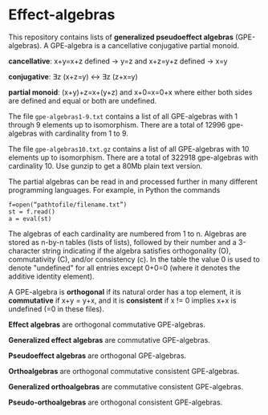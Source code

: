 # Effect-algebras

This repository contains lists of **generalized pseudoeffect algebras** (GPE-algebras). A GPE-algebra is
a cancellative conjugative partial monoid.

**cancellative**: x+y=x+z defined -> y=z  and  x+z=y+z defined -> x=y

**conjugative**:  ∃z (x+z=y) <-> ∃z (z+x=y)

**partial monoid**: (x+y)+z=x+(y+z)  and  x+0=x=0+x  where either both sides are defined and equal or both are undefined.

The file `gpe-algebras1-9.txt` contains a list of all GPE-algebras with 1 through 9 elements up to isomorphism.
There are a total of 12996 gpe-algebras with cardinality from 1 to 9.

The file `gpe-algebras10.txt.gz` contains a list of all GPE-algebras with 10 elements up to isomorphism.
There are a total of 322918 gpe-algebras with cardinality 10. Use gunzip to get a 80Mb plain text version.

The partial algebras can be read in and processed further in many different programming languages. For example,
in Python the commands
```
f=open(“pathtofile/filename.txt”)
st = f.read()
a = eval(st)
```
The algebras of each cardinality are numbered from 1 to n. Algebras are stored as n-by-n tables (lists of lists),
followed by their number and a 3-character string indicating if the algebra satisfies orthogonality (O),
commutativity (C), and/or consistency (c). In the table the value 0 is used to denote "undefined" for all
entries except 0+0=0 (where it denotes the additive identity element).

A GPE-algebra is **orthogonal** if its natural order has a top element, it is **commutative** if x+y = y+x, and it
is **consistent** if x != 0 implies x+x is undefined (=0 in these files).

**Effect algebras** are orthogonal commutative GPE-algebras.

**Generalized effect algebras** are commutative GPE-algebras.

**Pseudoeffect algebras** are orthogonal GPE-algebras.

**Orthoalgebras** are orthogonal commutative consistent GPE-algebras.

**Generalized orthoalgebras** are commutative consistent GPE-algebras.

**Pseudo-orthoalgebras** are orthogonal consistent GPE-algebras.

